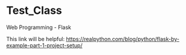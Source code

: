# Test_Class
Web Programming - Flask

This link will be helpful:
    https://realpython.com/blog/python/flask-by-example-part-1-project-setup/
